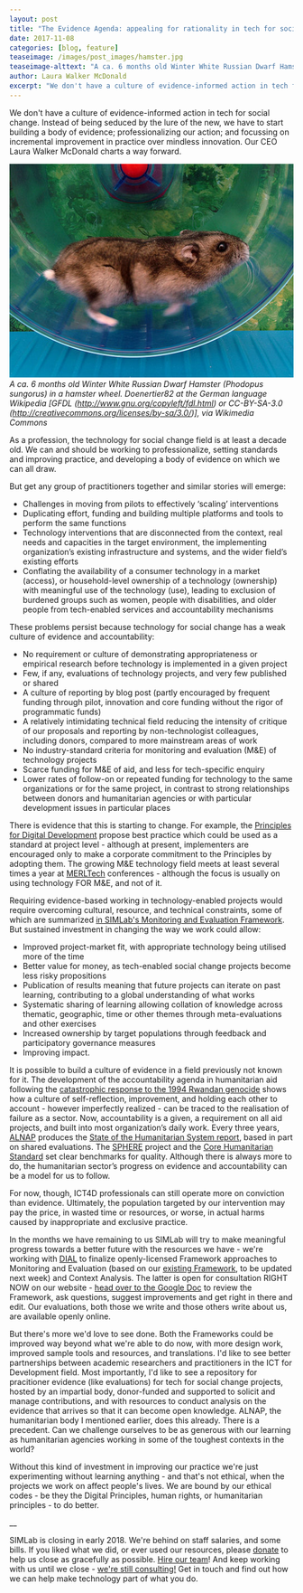 ```yaml
---
layout: post
title: "The Evidence Agenda: appealing for rationality in tech for social change"
date: 2017-11-08
categories: [blog, feature]
teaseimage: /images/post_images/hamster.jpg
teaseimage-alttext: "A ca. 6 months old Winter White Russian Dwarf Hamster (Phodopus sungorus) in a hamster wheel."
author: Laura Walker McDonald
excerpt: "We don't have a culture of evidence-informed action in tech for social change. Instead of being seduced by the lure of the new, we have to start building a body of evidence; professionalizing our action; and focussing on incremental improvement in practice over mindless innovation. Our CEO Laura Walker McDonald charts a way forward."
---
```

We don't have a culture of evidence-informed action in tech for social change. Instead of being seduced by the lure of the new, we have to start building a body of evidence; professionalizing our action; and focussing on incremental improvement in practice over mindless innovation. Our CEO Laura Walker McDonald charts a way forward.

![A hamster in a wheel](/images/post_images/hamster.jpg)
*A ca. 6 months old Winter White Russian Dwarf Hamster (Phodopus sungorus) in a hamster wheel. Doenertier82 at the German language Wikipedia [GFDL (http://www.gnu.org/copyleft/fdl.html) or CC-BY-SA-3.0 (http://creativecommons.org/licenses/by-sa/3.0/)], via Wikimedia Commons*

As a profession, the technology for social change field is at least a decade old. We can and should be working to professionalize, setting standards and improving practice, and developing a body of evidence on which we can all draw.

But get any group of practitioners together and similar stories will emerge:
* Challenges in moving from pilots to effectively ‘scaling’ interventions
* Duplicating effort, funding and building multiple platforms and tools to perform the same functions
* Technology interventions that are disconnected from the context, real needs and capacities in the target environment, the implementing organization’s existing infrastructure and systems, and the wider field’s existing efforts
* Conflating the availability of a consumer technology in a market (access), or household-level ownership of a technology (ownership) with meaningful use of the technology (use), leading to exclusion of burdened groups such as women, people with disabilities, and older people from tech-enabled services and accountability mechanisms

These problems persist because technology for social change has a weak culture of evidence and accountability:

* No requirement or culture of demonstrating appropriateness or empirical research before technology is implemented in a given project
* Few, if any, evaluations of technology projects, and very few published or shared
* A culture of reporting by blog post (partly encouraged by frequent funding through pilot, innovation and core funding without the rigor of programmatic funds)
* A relatively intimidating technical field reducing the intensity of critique of our proposals and reporting by non-technologist colleagues, including donors, compared to more mainstream areas of work
* No industry-standard criteria for monitoring and evaluation (M&E) of technology projects
* Scarce funding for M&E of aid, and less for tech-specific enquiry
* Lower rates of follow-on or repeated funding for technology to the same organizations or for the same project, in contrast to strong relationships between donors and humanitarian agencies or with particular development issues in particular places

There is evidence that this is starting to change. For example, the [Principles for Digital Development](http://digitalprinciples.org) propose best practice which could be used as a standard at project level - although at present, implementers are encouraged only to make a corporate commitment to the Principles by adopting them. The growing M&E technology field meets at least several times a year at [MERLTech](http://www.merltech.org) conferences - although the focus is usually on using technology FOR M&E, and not of it.

Requiring evidence-based working in technology-enabled projects would require overcoming cultural, resource, and technical constraints, some of which are summarized [in SIMLab's Monitoring and Evaluation Framework](http;//www.simlab.org/resources/mandeoftech). But sustained investment in changing the way we work could allow:
* Improved project-market fit, with appropriate technology being utilised more of the time
* Better value for money, as tech-enabled social change projects become less risky propositions
* Publication of results meaning that future projects can iterate on past learning, contributing to a global understanding of what works
* Systematic sharing of learning allowing collation of knowledge across thematic, geographic, time or other themes through meta-evaluations and other exercises
* Increased ownership by target populations through feedback and participatory governance measures
* Improving impact.

It is possible to build a culture of evidence in a field previously not known for it. The development of the accountability agenda in humanitarian aid following the [catastrophic response to the 1994 Rwandan genocide](http://odihpn.org/blog/twenty-years-on-the-rwandan-genocide-and-the-evaluation-of-the-humanitarian-response/) shows how a culture of self-reflection, improvement, and holding each other to account - however imperfectly realized - can be traced to the realisation of failure as a sector. Now, accountability is a given, a requirement on all aid projects, and built into most organization’s daily work. Every three years, [ALNAP](http://www.alnap.org/) produces the [State of the Humanitarian System report](http://sohs.alnap.org/), based in part on shared evaluations. The [SPHERE](http://www.sphereproject.org/) project and the [Core Humanitarian Standard](https://corehumanitarianstandard.org/) set clear benchmarks for quality. Although there is always more to do, the humanitarian sector’s progress on evidence and accountability can be a model for us to follow.

For now, though, ICT4D professionals can still operate more on conviction than evidence. Ultimately, the population targeted by our intervention may pay the price, in wasted time or resources, or worse, in actual harms caused by inappropriate and exclusive practice.

In the months we have remaining to us SIMLab will try to make meaningful progress towards a better future with the resources we have - we're working with [DIAL](http://digitalimpactalliance.org) to finalize openly-licensed Framework approaches to Monitoring and Evaluation (based on our [existing Framework](http://www.simlab.org/resources/mandeoftech), to be updated next week) and Context Analysis. The latter is open for consultation RIGHT NOW on our website - [head over to the Google Doc](http://www.simlab.org/resources/contextanalysis) to review the Framework, ask questions, suggest improvements and get right in there and edit. Our evaluations, both those we write and those others write about us, are available openly online.

But there's more we'd love to see done. Both the Frameworks could be improved way beyond what we're able to do now, with more design work, improved sample tools and resources, and translations. I'd like to see better partnerships between academic researchers and practitioners in the ICT for Development field. Most importantly, I'd like to see a repository for pracitioner evidence (like evaluations) for tech for social change projects, hosted by an impartial body, donor-funded and supported to solicit and manage contributions, and with resources to conduct analysis on the evidence that arrives so that it can become open knowledge. ALNAP, the humanitarian body I mentioned earlier, does this already. There is a precedent. Can we challenge ourselves to be as generous with our learning as humanitarian agencies working in some of the toughest contexts in the world?

Without this kind of investment in improving our practice we're just experimenting without learning anything - and that's not ethical, when the projects we work on affect people's lives. We are bound by our ethical codes - be they the Digital Principles, human rights, or humanitarian principles - to do better.

__

SIMLab is closing in early 2018. We're behind on staff salaries, and some bills. If you liked what we did, or ever used our resources, please [donate](https://www.paypal.me/simlab/35) to help us close as gracefully as possible. [Hire our team](http://simlab.org/team)! And keep working with us until we close - [we're still consulting!](http://www.simlab.org/services) Get in touch and find out how we can help make technology part of what you do.
